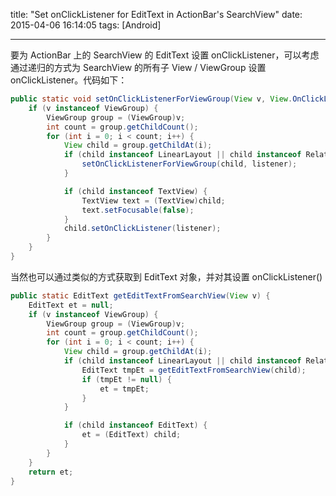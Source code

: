 title: "Set onClickListener for EditText in ActionBar's SearchView"
date: 2015-04-06 16:14:05
tags: [Android]

---

要为 ActionBar 上的 SearchView 的 EditText 设置 onClickListener，可以考虑通过递归的方式为 SearchView 的所有子 View / ViewGroup 设置 onClickListener。代码如下：

<!-- more -->

``` JAVA
public static void setOnClickListenerForViewGroup(View v, View.OnClickListener listener) {
	if (v instanceof ViewGroup) {
		ViewGroup group = (ViewGroup)v;
		int count = group.getChildCount();
		for (int i = 0; i < count; i++) {
			View child = group.getChildAt(i);
			if (child instanceof LinearLayout || child instanceof RelativeLayout) {
				setOnClickListenerForViewGroup(child, listener);
			}

			if (child instanceof TextView) {
				TextView text = (TextView)child;
				text.setFocusable(false);
			}
			child.setOnClickListener(listener);
		}
	}
}
```

当然也可以通过类似的方式获取到 EditText 对象，并对其设置 onClickListener() 

``` JAVA
public static EditText getEditTextFromSearchView(View v) {
	EditText et = null;
	if (v instanceof ViewGroup) {
		ViewGroup group = (ViewGroup)v;
		int count = group.getChildCount();
		for (int i = 0; i < count; i++) {
			View child = group.getChildAt(i);
			if (child instanceof LinearLayout || child instanceof RelativeLayout) {
				EditText tmpEt = getEditTextFromSearchView(child);
				if (tmpEt != null) {
					et = tmpEt;
				}
			}

			if (child instanceof EditText) {
				et = (EditText) child;
			}
		}
	}
	return et;
}
```